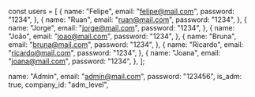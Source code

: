 const users = [
  {
    name: "Felipe",
    email: "felipe@mail.com",
    password: "1234",
  },
  {
    name: "Ruan",
    email: "ruan@mail.com",
    password: "1234",
  },
  {
    name: "Jorge",
    email: "jorge@mail.com",
    password: "1234",
  },
  {
    name: "João",
    email: "joao@mail.com",
    password: "1234",
  },
  {
    name: "Bruna",
    email: "bruna@mail.com",
    password: "1234",
  },
  {
    name: "Ricardo",
    email: "ricardo@mail.com",
    password: "1234",
  },
  {
    name: "Joana",
    email: "joana@mail.com",
    password: "1234",
  },
];

name: "Admin",
    email: "admin@mail.com",
    password: "123456",
    is_adm: true,
    company_id: "adm_level",